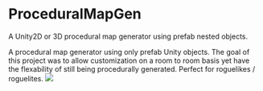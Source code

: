 # ProceduralMapGen
A Unity2D or 3D procedural map generator using prefab nested objects.

A procedural map generator using only prefab Unity objects. The goal of this project was to allow customization on a room to room basis
yet have the flexability of still being procedurally generated. Perfect for roguelikes / roguelites.
![](https://media.giphy.com/media/jrtFKtW5aJJj6JNEhV/giphy.gif)
